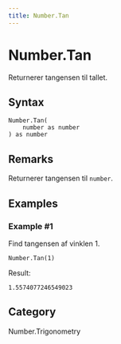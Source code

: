 ```yaml
---
title: Number.Tan
---
```


# Number.Tan


Returnerer tangensen til tallet.


## Syntax

```powerquery
Number.Tan(
    number as number
) as number
```


## Remarks

Returnerer tangensen til <code>number</code>.


## Examples

### Example #1 
Find tangensen af vinklen 1.
```powerquery
Number.Tan(1)
```

Result: 
```powerquery
1.5574077246549023
```




## Category
Number.Trigonometry

